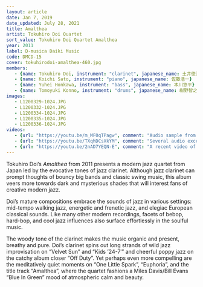 ```yaml
---
layout: article
date: Jan 7, 2019
date_updated: July 28, 2021
title: Amalthea
artist: Tokuhiro Doi Quartet
sort_value: Tokuhiro Doi Quartet Amalthea
year: 2011
label: D-musica Daiki Music
code: DMCD-15
cover: tokuhirodoi-amalthea-460.jpg
members:
   - {name: Tokuhiro Doi, instrument: "clarinet", japanese_name: 土井徳浩, url: "https://www.doitoku.com/"}
   - {name: Koichi Sato, instrument: "piano", japanese_name: 佐藤浩一}
   - {name: Yuhei Honkawa, instrument: "bass", japanese_name: 本川悠平}
   - {name: Tomoyuki Konno, instrument: "drums", japanese_name: 紺野智之}
images:
   - L1200329-1024.JPG
   - L1200332-1024.JPG
   - L1200334-1024.JPG
   - L1200335-1024.JPG
   - L1200336-1024.JPG
videos: 
   - {url: "https://youtu.be/m_MF0qTPagw", comment: "Audio sample from “Years”, the opening track on the album"}
   - {url: "https://youtu.be/TXqhDCsXkYM", comment: "Several audio excerpts serving as an introduction to the Tokuhiro Doi Quartet live"}
   - {url: "https://youtu.be/2nAD7YEQN-E", comment: "A recent video of Tokuhiro Doi playing “Stella By Starlight” with pianist Akane Matsumoto"}
---
```

Tokuhiro Doi’s *Amalthea* from 2011 presents a modern jazz quartet from Japan led by the evocative tones of jazz clarinet. Although jazz clarinet can prompt thoughts of bouncy big bands and classic swing music, this album veers more towards dark and mysterious shades that will interest fans of creative modern jazz.

Doi’s mature compositions embrace the sounds of jazz in various settings: mid-tempo walking jazz, energetic and frenetic jazz, and elegiac European classical sounds. Like many other modern recordings, facets of bebop, hard-bop, and cool jazz influences also surface effortlessly in the soulful music.

The woody tone of the clarinet makes the music organic and present, breathy and pure. Doi’s clarinet spins out long strands of wild jazz improvisation on “Velvet Sun” and “Kids ’24-7′” and cheerful poppy jazz on the catchy album closer “Off Duty”. Yet perhaps even more compelling are the meditatively quiet moments on “One Little Spark”, “Euphoria”, and the title track “Amalthea”, where the quartet fashions a Miles Davis/Bill Evans “Blue In Green” mood of atmospheric calm and beauty.
